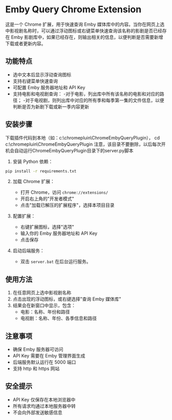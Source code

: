 # Emby Query Chrome Extension

这是一个 Chrome 扩展，用于快速查询 Emby 媒体库中的内容。当你在网页上选中影视剧名称时，可以通过浮动图标或右键菜单快速查询该名称的影剧是否已经存在 Emby 影剧库中，如果已经存在，则输出相关的信息，以便判断是否需要新增下载或者更新内容。

## 功能特点

- 选中文本后显示浮动查询图标
- 支持右键菜单快速查询
- 可配置 Emby 服务器地址和 API Key
- 支持电影和电视剧查询：
    -对于电影，列出库中所有该名称的电影和对应的路径；
    -对于电视剧，则列出库中对应的所有季和每季第一集的文件信息，以便判断是否为新剧下载或新一季内容更新


## 安装步骤

下载插件代码到本地（如：c:\chromepluin\ChromeEmbyQueryPlugin），
cd c:\chromepluin\ChromeEmbyQueryPlugin
注意，该目录不要删除，以后每次开机会自动运行ChromeEmbyQueryPlugin目录下的server.py脚本


1. 安装 Python 依赖：
```bash
pip install -r requirements.txt
```

2. 加载 Chrome 扩展：
   - 打开 Chrome，访问 `chrome://extensions/`
   - 开启右上角的"开发者模式"
   - 点击"加载已解压的扩展程序"，选择本项目目录

3. 配置扩展：
   - 右键扩展图标，选择"选项"
   - 输入你的 Emby 服务器地址和 API Key
   - 点击保存

4. 启动后端服务：
   - 双击 `server.bat` 在后台运行服务。

## 使用方法

1. 在任意网页上选中影视剧名称
2. 点击出现的浮动图标，或右键选择"查询 Emby 媒体库"
3. 结果会在新窗口中显示，包含：
   - 电影：名称、年份和路径
   - 电视剧：名称、年份、各季信息和路径

## 注意事项

- 确保 Emby 服务器可访问
- API Key 需要在 Emby 管理界面生成
- 后端服务默认运行在 5000 端口
- 支持 http 和 https 网站

## 安全提示

- API Key 仅保存在本地浏览器中
- 所有请求均通过本地服务器中转
- 不会向外部发送敏感信息

